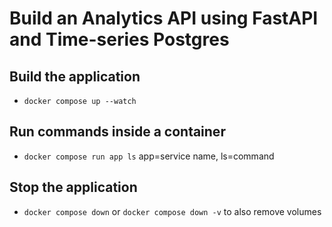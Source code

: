 # Build an Analytics API using FastAPI and Time-series Postgres

## Build the application

- `docker compose up --watch`

## Run commands inside a container

- `docker compose run app ls` app=service name, ls=command

## Stop the application

- `docker compose down` or `docker compose down -v` to also remove volumes
